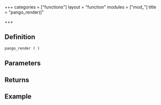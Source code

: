 +++
categories = ["functions"]
layout = "function"
modules = ["mod_"]
title = "pango_render()"

+++

## Definition

    pango_render ( )

## Parameters

## Returns

## Example
